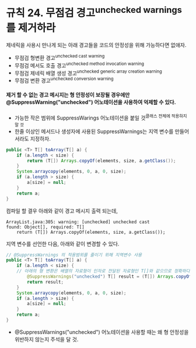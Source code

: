 # 규칙 24. 무점검 경고<sup>unchecked warnings</sup> 를 제거하라

제네릭을 사용시 만나게 되는 아래 경고들을 코드의 안정성을 위해 가능하다면 없애자.

- 무점검 형변환 경고<sup>unchecked cast warning</sup>
- 무점검 메서도 호출 경고<sup>unchecked method invocation warning</sup>
- 무점검 제네릭 배열 생성 경고<sup>unchecked generic array creation warning</sup>
- 무점검 변환 경고<sup>unchecked conversion warning</sup>

#### 제거 할 수 없는 경고 메시지는 형 안정성이 보장될 경우에만 @SuppressWarning("unchecked") 어노테이션을 사용하여 억제할 수 있다.

- 가능한 작은 범위에 SuppressWarings 어노테이션을 붙일 것<sup>클래스 전체에 적용하지 말 것</sup>
- 한줄 이상인 메서드나 생성자에 사용된 SuppressWarnings는 지역 변수를 만들어서라도 지정하자.

```java
public <T> T[] toArray(T[] a) {
	if (a.length < size) {
		return (T[]) Arrays.copyOf(elements, size, a.getClass());
	}
	System.arraycopy(elements, 0, a, 0, size);
	if (a.length > size) {
		a[size] = null;
	}
	return a;
}
```
컴파일 할 결우 아래와 같이 경고 메시지 출력 되는데,
```
ArrayList.java:305: warning: [unchecked] unchecked cast
found: Object[], required: T[]
	return (T[]) Arrays.copyOf(elements, size, a.getClass());
```
지역 변수를 선언한 다음, 아래와 같이 변경할 수 있다. 
```java
// @SuppressWarnings 의 적용범위를 줄이기 위해 지역변수 사용
public <T> T[] toArray(T[] a) {
	if (a.length < size) {
	// 아래의 형 변환은 배열의 자료형이 인자로 전달된 자료형인 T[]와 같으므로 정확하다.
		@SuppressWarnings("unchecked") T[] result = (T[]) Arrays.copyOf(elements, size, a.getClass());
		return result;
	}
	System.arraycopy(elements, 0, a, 0, size);
	if (a.length > size) {
		a[size] = null;
	}
	return a;
}
```

- @SuppressWarnings("unchecked") 어노테이션을 사용할 때는 왜 형 안정성을 위반하지 않는지 주석을 달 것.

